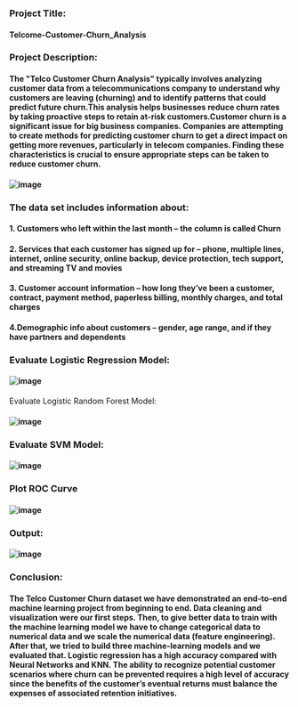 ### Project Title:
#### Telcome-Customer-Churn_Analysis
### Project Description:
#### The "Telco Customer Churn Analysis" typically involves analyzing customer data from a telecommunications company to understand why customers are leaving (churning) and to identify patterns that could predict future churn.This analysis helps businesses reduce churn rates by taking proactive steps to retain at-risk customers.Customer churn is a significant issue for big business companies. Companies are attempting to create methods for predicting customer churn to get a direct impact on getting more revenues, particularly in telecom companies. Finding these characteristics is crucial to ensure appropriate steps can be taken to reduce customer churn.
#### ![image](https://github.com/user-attachments/assets/62e13e49-5172-4f81-b3e0-4560094e7aa1)
### The data set includes information about:
#### 1. Customers who left within the last month – the column is called Churn
#### 2. Services that each customer has signed up for – phone, multiple lines, internet, online security, online backup, device protection, tech support, and streaming TV and movies
#### 3. Customer account information – how long they’ve been a customer, contract, payment method, paperless billing, monthly charges, and total charges
#### 4.Demographic info about customers – gender, age range, and if they have partners and dependents
 ### Evaluate Logistic Regression Model:
#### ![image](https://github.com/user-attachments/assets/48b1c052-c25c-4295-ae4b-dc5b477067f3)
Evaluate Logistic Random Forest Model:
#### ![image](https://github.com/user-attachments/assets/57c77609-5bb6-4748-9dc1-571e441173e9)
### Evaluate SVM Model:
#### ![image](https://github.com/user-attachments/assets/3360ae30-db58-4ea9-973e-7b7d01aa57f0)
### Plot ROC Curve
#### ![image](https://github.com/user-attachments/assets/173b56e6-645c-4b0f-b7f7-b04dbc0ba4b2)
### Output:
#### ![image](https://github.com/user-attachments/assets/20c46ceb-48e2-466c-9f4d-bbc6fb7b8131)
### Conclusion:
#### The Telco Customer Churn dataset we have demonstrated an end-to-end machine learning project from beginning to end. Data cleaning and visualization were our first steps. Then, to give better data to train with the machine learning model we have to change categorical data to numerical data and we scale the numerical data (feature engineering). After that, we tried to build three machine-learning models and we evaluated that. Logistic regression has a high accuracy compared with Neural Networks and KNN. The ability to recognize potential customer scenarios where churn can be prevented requires a high level of accuracy since the benefits of the customer’s eventual returns must balance the expenses of associated retention initiatives.






 
